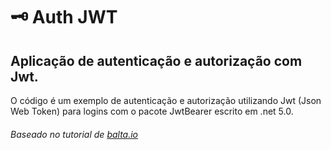 # &#x1f5dd;&#xFE0F; Auth JWT

## Aplicação de autenticação e autorização com Jwt.

O código é um exemplo de autenticação e autorização utilizando Jwt (Json Web Token) para logins com o pacote JwtBearer escrito em .net 5.0.

###### Baseado no tutorial de [balta.io](https://balta.io/artigos/aspnet-5-autenticacao-autorizacao-bearer-jwt)
